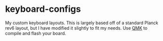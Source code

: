 # keyboard-configs
My custom keyboard layouts. This is largely based off of a standard Planck
rev6 layout, but I have modified it slightly to fit my needs. Use
[QMK](https://github.com/qmk/qmk_firmware) to compile and flash your board.
